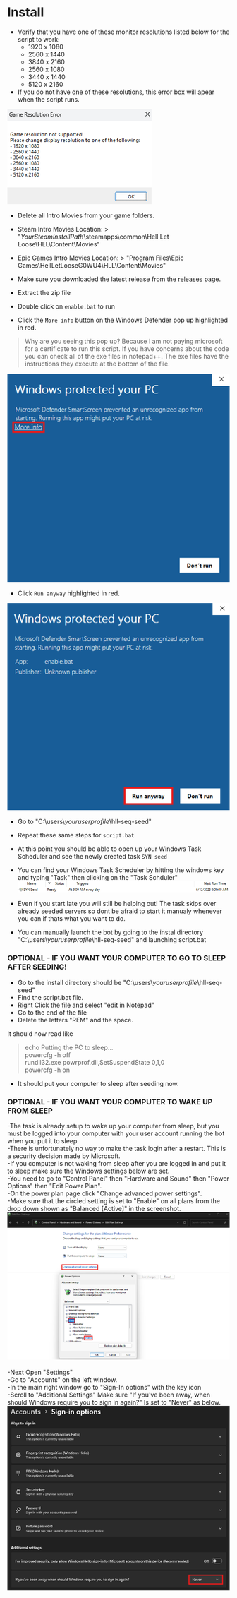 # Install

- Verify that you have one of these monitor resolutions listed below for the script to work:
  - 1920 x 1080
  - 2560 x 1440
  - 3840 x 2160
  - 2560 x 1080
  - 3440 x 1440
  - 5120 x 2160
- If you do not have one of these resolutions, this error box will apear when the script runs.
  
![first](https://github.com/waterjugs/SYN-Seed-Script/blob/screenshots/Game%20Resolution%20Error.png)

- Delete all Intro Movies from your game folders.
- Steam Intro Movies Location: > "*YourSteamInstallPath*\\steamapps\common\Hell Let Loose\HLL\Content\Movies"

- Epic Games Intro Movies Location: > "Program Files\Epic Games\HellLetLooseG0WU4\HLL\Content\Movies"
 
- Make sure you downloaded the latest release from the [releases](https://github.com/waterjugs/SYN-Seed-Script/releases) page.
- Extract the zip file
- Double click on `enable.bat` to run
- Click the `More info` button on the Windows Defender pop up highlighted in red.
> Why are you seeing this pop up? Because I am not paying microsoft for a certificate to run this script. If you have concerns about the code you can check all of the exe files in notepad++. The exe files have the instructions they execute at the bottom of the file. 

![second](https://github.com/waterjugs/SYN-Seed-Script/blob/screenshots/Windows%20Security%2001.png)

- Click `Run anyway` highlighted in red.

![third](https://github.com/waterjugs/SYN-Seed-Script/blob/screenshots/Windows%20Security%2002.png)

- Go to "C:\users\\*youruserprofile*\hll-seq-seed"

- Repeat these same steps for `script.bat`
- At this point you should be able to open up your Windows Task Scheduler and see the newly created task `SYN seed`
- You can find your Windows Task Scheduler by hitting the windows key and typing "Task" then clicking on the "Task Schduler"
![task](https://github.com/waterjugs/SYN-Seed-Script/blob/screenshots/Syn%20Task.png)
  
- Even if you start late you will still be helping out! The task skips over already seeded servers so dont be afraid to start it manualy whenever you can if thats what you want to do.
- You can manually launch the bot by going to the instal directory "C:\users\\*youruserprofile*\hll-seq-seed" and launching script.bat

### OPTIONAL - IF YOU WANT YOUR COMPUTER TO GO TO SLEEP AFTER SEEDING!

- Go to the install directory should be "C:\users\\*youruserprofile*\hll-seq-seed"
- Find the script.bat file.
- Right Click the file and select "edit in Notepad"
- Go to the end of the file
- Delete the letters "REM" and the space.

It should now read like 


> echo Putting the PC to sleep... <br>
> powercfg -h off <br>
> rundll32.exe powrprof.dll,SetSuspendState 0,1,0 <br>
> powercfg -h on <br>


- It should put your computer to sleep after seeding now.

### OPTIONAL - IF YOU WANT YOUR COMPUTER TO WAKE UP FROM SLEEP <br>

-The task is already setup to wake up your computer from sleep, but you must be logged into your computer with your user account running the bot when you put it to sleep. <br>
-There is unfortunately no way to make the task login after a restart. This is a security decision made by Microsoft.<br>
-If you computer is not waking from sleep after you are logged in and put it to sleep make sure the Windows settings below are set. <br>
-You need to go to "Control Panel" then "Hardware and Sound" then "Power Options" then "Edit Power Plan". <br>
-On the power plan page click "Change advanced power settings". <br>
-Make sure that the circled setting is set to "Enable" on all plans from the drop down shown as "Balanced [Active]" in the screenshot. 
![Power Plan](https://github.com/waterjugs/SYN-Seed-Script/blob/screenshots/Power%20Plan%20Settings.png) <br>
<br>
-Next Open "Settings" <br>
-Go to "Accounts" on the left window. <br>
-In the main right window go to "Sign-In options" with the key icon <br>
-Scroll to "Additional Settings" Make sure "If you've been away, when should Windows require you to sign in again?" Is set to "Never" as below. 
![Account Settings](https://github.com/waterjugs/SYN-Seed-Script/blob/screenshots/Account%20Setting.png)
